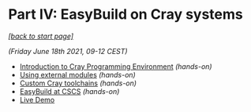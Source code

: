 # Part IV: EasyBuild on Cray systems

*[[back to start page]](index.md)*

*(Friday June 18th 2021, 09-12 CEST)*

* [Introduction to Cray Programming Environment](cray/introduction.md) *(hands-on)*
* [Using external modules](cray/external_modules.md) *(hands-on)*
* [Custom Cray toolchains](cray/custom_toolchains.md) *(hands-on)*
* [EasyBuild at CSCS](cray/easybuild_at_cscs.md) *(hands-on)*
* [Live Demo](cray/live_demo.md)
